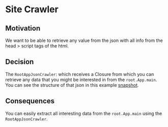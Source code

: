 # Site Crawler

## Motivation

We want to be able to retrieve any value from the json with all info from the head > script tags of the html.

## Decision

The `RootAppJsonCrawler`: which receives a Closure from which you can retrieve any data that you might be interested in
from the `root.App.main`. You can see the structure of that json in this
example [snapshot](../data/RootAppMainJsonExample.json).

## Consequences

You can easily extract all interesting data from the `root.App.main` using the `RootAppJsonCrawler`.
